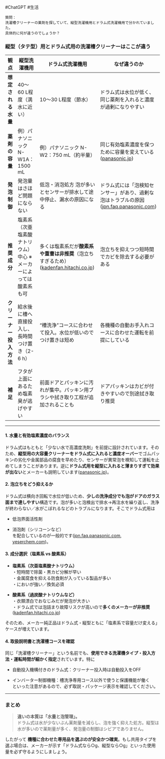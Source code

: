 #ChatGPT #生活 

```
質問：
洗濯槽クリーナーの薬剤を探していて、縦型洗濯機用とドラム式洗濯機用で分かれていました。
具体的に何が違うのでしょうか？
```

### 縦型（タテ型）用とドラム式用の洗濯槽クリーナーはここが違う

|観点|縦型洗濯機用|ドラム式洗濯機用|なぜ違うのか|
|---|---|---|---|
|**想定される水量**|40〜60 L程度（満水に近い）|10〜30 L程度（節水）|ドラム式は水位が低く、同じ薬剤を入れると濃度が過剰になりやすい|
|**薬剤の容量**|例）パナソニック N-W1A：1500 mL|例）パナソニック N-W2：750 mL（約半量）|同じ有効塩素濃度を保つために容量を変えている([panasonic.jp](https://panasonic.jp/wash/special/mold/tankcleaner.html "洗濯槽の除菌、黒カビ除去に。［塩素系］洗濯槽クリーナーはココが違う \| 洗濯機・衣類乾燥機 \| Panasonic"))|
|**発泡制御**|発泡量はさほど問題にならない|低泡・消泡処方 泡が多いとセンサーが排水して途中停止、漏水の原因になる|ドラム式には「泡検知センサー」があり、過剰な泡はトラブルの原因([jpn.faq.panasonic.com](https://jpn.faq.panasonic.com/app/answers/detail/a_id/9954/~/%E3%80%90%E3%83%89%E3%83%A9%E3%83%A0%E5%BC%8F%E6%B4%97%E6%BF%AF%E6%A9%9F%E3%80%91%E3%83%89%E3%83%A9%E3%83%A0%E3%81%8C%E6%B3%A1%E3%81%A0%E3%82%89%E3%81%91%E3%81%AB%E3%81%AA%E3%82%8B%E3%80%81%E3%83%89%E3%82%A2%E3%81%AE%E5%86%85%E5%81%B4%E3%81%AB%E6%B3%A1%E3%81%8C%E6%AE%8B%E3%82%8B%E3%81%A8%E3%81%8D%E3%81%AF?utm_source=chatgpt.com "ドアの内側に泡が残るときは - 洗濯機／衣類乾燥機 - Panasonic"))|
|**推奨成分**|塩素系（次亜塩素酸ナトリウム）中心 ※メーカーによっては酸素系も可|多くは塩素系だが**酸素系や重曹は非推奨**（泡立ちすぎるため）([kadenfan.hitachi.co.jp](https://kadenfan.hitachi.co.jp/support/wash/q_a/a135.html?utm_source=chatgpt.com "酸素系(非塩素系)の漂白剤が使用できないのはなぜですか？"))|泡立ちを抑えつつ短時間でカビを除去する必要がある|
|**クリーナー投入方法**|給水後に槽へ直接投入し、長時間つけ置き（2-6 h）|“槽洗浄”コースに合わせて投入。水位が低いのでつけ置きは短め|各機種の自動お手入れコースに合わせた運転を前提にしている|
|**補足**|フタが上面にあるため塩素臭が逃げやすい|前面ドアとパッキンに汚れが集中。パッキン用ブラシや拭き取り工程が追加されることも|ドアパッキンはカビが付きやすいので別途拭き取り推奨|

---

#### 1. 水量と有効塩素濃度のバランス

ドラム式はもともと「少ない水で高濃度洗剤」を前提に設計されています。そのため、**縦型用の大容量クリーナーをドラム式に入れると濃度オーバー**でゴムパッキンの劣化や金属部品の腐食を早めたり、センサーが異常泡を検知して運転を止めてしまうことがあります。逆に**ドラム式用を縦型に入れると薄まりすぎて効果が出ない**とメーカーも説明しています([panasonic.jp](https://panasonic.jp/wash/special/mold/tankcleaner.html "洗濯槽の除菌、黒カビ除去に。［塩素系］洗濯槽クリーナーはココが違う | 洗濯機・衣類乾燥機 | Panasonic"))。

#### 2. 泡立ちをどう抑えるか

ドラム式は横向き回転で水位が低いため、**少しの洗浄成分でも泡がドアのガラス面まで達しやすい**構造です。泡が多いと泡検出で排水→再注水を繰り返し、洗浄が終わらない／水がこぼれるなどのトラブルになります。そこでドラム式用は

- 低泡界面活性剤
    
- 消泡剤（シリコーンなど）  
    を配合しているのが一般的です([jpn.faq.panasonic.com](https://jpn.faq.panasonic.com/app/answers/detail/a_id/9954/~/%E3%80%90%E3%83%89%E3%83%A9%E3%83%A0%E5%BC%8F%E6%B4%97%E6%BF%AF%E6%A9%9F%E3%80%91%E3%83%89%E3%83%A9%E3%83%A0%E3%81%8C%E6%B3%A1%E3%81%A0%E3%82%89%E3%81%91%E3%81%AB%E3%81%AA%E3%82%8B%E3%80%81%E3%83%89%E3%82%A2%E3%81%AE%E5%86%85%E5%81%B4%E3%81%AB%E6%B3%A1%E3%81%8C%E6%AE%8B%E3%82%8B%E3%81%A8%E3%81%8D%E3%81%AF?utm_source=chatgpt.com "ドアの内側に泡が残るときは - 洗濯機／衣類乾燥機 - Panasonic"), [yeserchem.com](https://yeserchem.com/understanding-the-difference-between-detergents-for-front-load-and-top-load-washing-machines/?utm_source=chatgpt.com "Understanding the Difference Between Detergents for Front-Load ..."))。
    

#### 3. 成分選択（塩素系 vs 酸素系）

- **塩素系（次亜塩素酸ナトリウム）**  
    ・短時間で除菌・黒カビ分解が早い  
    ・金属腐食を抑える防食剤が入っている製品が多い  
    ・においが強い／換気必須
    
- **酸素系（過炭酸ナトリウムなど）**  
    ・衣類漂白でおなじみだが発泡が大きい  
    ・ドラム式では泡詰まり故障リスクが高いので**多くのメーカーが非推奨**([kadenfan.hitachi.co.jp](https://kadenfan.hitachi.co.jp/support/wash/q_a/a135.html?utm_source=chatgpt.com "酸素系(非塩素系)の漂白剤が使用できないのはなぜですか？"))
    

そのため、メーカー純正品はドラム式・縦型ともに「塩素系で容量だけ変える」ケースが増えています。

#### 4. 取扱説明書と洗濯槽コースを確認

同じ「洗濯槽クリーナー」という名前でも、**使用できる洗濯機タイプ・投入方法・運転時間が細かく指定**されています。特に

- 自動投入機構付きのドラム式：クリーナー投入時は自動投入をOFF
    
- インバーター制御機種：槽洗浄専用コース以外で使うと保護機能が働く  
    といった注意があるので、必ず取説・パッケージ表示を確認してください。
    

---

### まとめ

> **違いの本質は「水量と泡管理」。**  
> ドラム式は水が少ないぶん薬剤量を減らし、泡を強く抑えた処方。縦型は水が多いので薬剤量が多く、発泡量の制御はシビアでありません。

したがって **機種に合わせた専用品を選ぶのが安全かつ確実**。もし共用タイプを選ぶ場合は、メーカーが示す「ドラム式なら○g、縦型なら○g」といった使用量を必ず守るようにしましょう。
